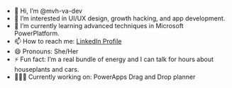 - 👋 Hi, I’m @mvh-va-dev
- 👀 I’m interested in UI/UX design, growth hacking, and app development.
- 🌱 I’m currently learning advanced techniques in Microsoft PowerPlatform.
- 📫 How to reach me: <a href="https://www.linkedin.com/in/marit-van-helden/">LinkedIn Profile</a>
- 😄 Pronouns: She/Her
- ⚡ Fun fact: I’m a real bundle of energy and I can talk for hours about houseplants and cars.
- 👩🏼‍💻 Currently working on: PowerApps Drag and Drop planner
<!---
mvh-va-dev/mvh-va-dev is a ✨ special ✨ repository because its `README.md` (this file) appears on your GitHub profile.
You can click the Preview link to take a look at your changes.
--->

